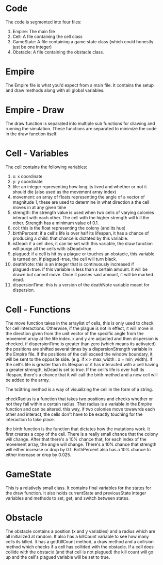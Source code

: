 # Code
The code is segmented into four files:
  1. Empire: The main file
  2. Cell: A file containing the cell class
  3. GameState: A file containing a game state class (which could honestly just be one integer)
  4. Obstacle: A file containing the obstacle class.
  

# Empire
The Empire file is what you'd expect from a main file. It contains the setup and draw methods along with all global variables.

# Empire - Draw
The draw function is separated into multiple sub functions for drawing and running the simulation. These functions are separated to minimize the code in the draw function itself.

# Cell - Variables
The cell contains the following variables:
  1. x: x coordinate
  2. y: y coordinate
  3. life: an integer representing how long its lived and whether or not it should die (also used as the movement array index)
  4. movement: an array of floats representing the angle of a vector of magnitude 1, these are used to determine in what direction a the cell moves in at any given time
  5. strength: the strength value is used when two cells of varying colonies interact with each other. The cell with the higher strength will kill the other. Strength has a minimum value of 0.1.
  6. col: this is the float representing the colony (and its hue)
  7. birthPercent: if a cell's life is over half its lifespan, it has a chance of producing a child. that chance is dictated by this variable.
  8. isDead: if a cell dies, it can be set with this variable, the draw function will purge all the cells with isDead=true
  9. plagued: if a cell is hit by a plague or touches an obstacle, this variable is turned on. if plagued=true, the cell will turn black.
  10. deathNote: this is an integer that is continuously increased if plagued=true. if this variable is less than a certain amount. it will be drawn but cannot move. Once it passes said amount, it will be marked dead.
  11. dispersionTime: this is a version of the deathNote variable meant for dispersion.
  
# Cell - Functions
The move function takes in the arraylist of cells, this is only used to check for cell interactions. Otherwise, if the plague is not in effect, it will move in the direction given from the unit vector of the specific angle from the movement array at the life index. x and y are adjusted and then dispersion is checked. if dispersionTime is greater than zero (which means its activated) the positions are shifted several times by a dispersionStrength variable in the Empire file. If the positions of the cell exceed the window boundary, it will be sent to the opposite side. (e.g. if x > max_width : x = min_width). If the cell's life is greater than its lifespan or it has interacted with a cell having a greater strength, isDead is set to true. If the cell's life is over half its lifespan, there's a chance that it will call the birth method and a new cell will be added to the array.

The toString method is a way of visualizing the cell in the form of a string.

checkRadius is a function that takes two positions and checks whether or not they fall within a certain radius. That radius is a variable in the Empire function and can be altered. this way, if two colonies move towawrds each other and interact, the cells don't have to be exactly touching for the interaction to take place.

the birth function is the function that dictates how the mutations work. It first creates a copy of the cell. There is a really small chance that the colony will change. After that there's a 10% chance that, for each index of the movement array, the angle will change. There's a 10% chance that strength will either increase or drop by 0.1. BirthPercent also has a 10% chance to either increase or drop by 0.025.

# GameState
This is a relatively small class. It contains final variables for the states for the draw function. It also holds currentState and previousState integer variables and methods to set, get, and switch between states.

# Obstacle
The obstacle contains a position (x and y variables) and a radius which are all initialized at random. It also has a killCount variable to see how many cells its killed. It has a getKillCount method, a draw method and a collision method which checks if a cell has collided with the obstacle. If a cell does collide with the obstacle (and that cell is not plagued) the kill count will go up and the cell's plagued variable will be set to true.
